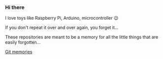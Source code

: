 ### Hi there
I love toys like Raspberry Pi, Arduino, microcontroller :wink:

If you don't repeat it over and over again, you forget it...

These repositories are meant to be a memory for all the little things that are easily forgotten...

[Git memories](git_readme.md)

<!--
**StMaHa/stmaha** is a ✨ _special_ ✨ repository because its `README.md` (this file) appears on your GitHub profile.

Here are some ideas to get you started:

- 🔭 I’m currently working on ...
- 🌱 I’m currently learning ...
- 👯 I’m looking to collaborate on ...
- 🤔 I’m looking for help with ...
- 💬 Ask me about ...
- 📫 How to reach me: ...
- 😄 Pronouns: ...
- ⚡ Fun fact: ...
-->
